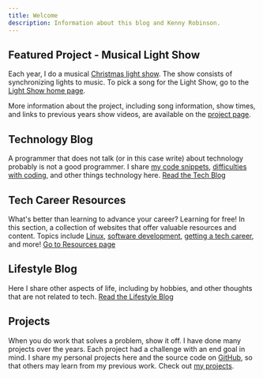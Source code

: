 ```yaml
---
title: Welcome
description: Information about this blog and Kenny Robinson.
---
```


## Featured Project - Musical Light Show

Each year, I do a musical [Christmas light show](/lightshow). The show consists of synchronizing
lights to music. To pick a song for the Light Show, go to the [Light Show home page](/lightshow).

More information about the project, including song information, show times, and links to previous
years show videos, are available on the [project page](/projects/light-show).

## Technology Blog

A programmer that does not talk (or in this case write) about technology probably is not a good programmer.
I share
[my code snippets](/technology/2022.09.17-length-of-shell-variable/),
[difficulties with coding](/technology/2021.08.12-jquery-validator-with-parameter/),
and other things technology here.
[Read the Tech Blog](/technology)

## Tech Career Resources

What's better than learning to advance your career? Learning for free! In this section, a collection of websites
that offer valuable resources and content. Topics include
[Linux](/resources#linux),
[software development](/resources#web-and-software-development),
[getting a tech career](/resources/getting-into-tech), and more!
[Go to Resources page](/resources)

## Lifestyle Blog

Here I share other aspects of life, including by hobbies, and other thoughts that are not related to tech.
[Read the Lifestyle Blog](/lifestyle)

## Projects

When you do work that solves a problem, show it off. I have done many projects over the years. Each project
had a challenge with an end goal in mind. I share my personal projects here and the source code on
<a href="https://github.com/almostengr" target="_blank">GitHub</a>,
so that others may learn from my previous work.
Check out [my projects](/projects).
